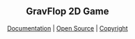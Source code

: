 <h2 align="center"><b>GravFlop 2D Game</b></h2>
<p align="center">
  <a href="https://macesdev.github.io/doc/pue/release/">Documentation</a> | 
  <a href="https://github.com/macesdev/pue/">Open Source</a> |
  <a href="https://macesdev.github.io/macesdev/pue/release/license">Copyright</a>
<h4 align="center"></h4>
